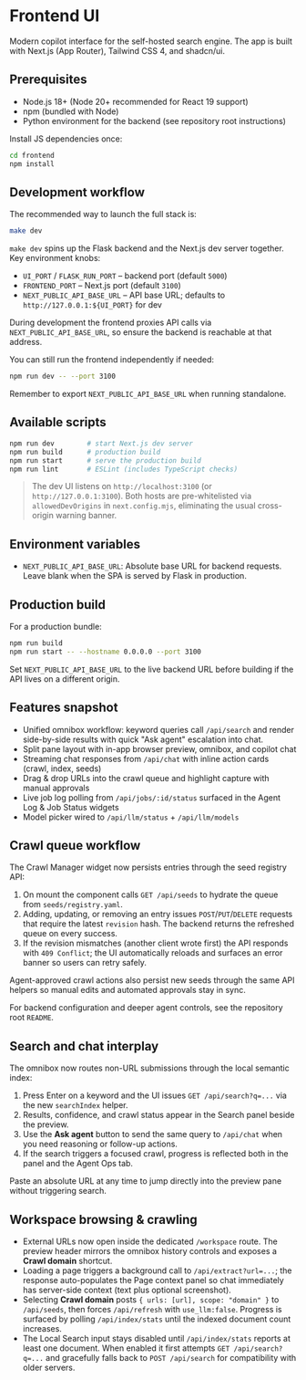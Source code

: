 # Frontend UI

Modern copilot interface for the self-hosted search engine. The app is built with Next.js (App Router), Tailwind CSS 4, and shadcn/ui.

## Prerequisites

- Node.js 18+ (Node 20+ recommended for React 19 support)
- npm (bundled with Node)
- Python environment for the backend (see repository root instructions)

Install JS dependencies once:

```bash
cd frontend
npm install
```

## Development workflow

The recommended way to launch the full stack is:

```bash
make dev
```

`make dev` spins up the Flask backend and the Next.js dev server together. Key environment knobs:

- `UI_PORT` / `FLASK_RUN_PORT` – backend port (default `5000`)
- `FRONTEND_PORT` – Next.js port (default `3100`)
- `NEXT_PUBLIC_API_BASE_URL` – API base URL; defaults to `http://127.0.0.1:${UI_PORT}` for dev

During development the frontend proxies API calls via `NEXT_PUBLIC_API_BASE_URL`, so ensure the backend is reachable at that address.

You can still run the frontend independently if needed:

```bash
npm run dev -- --port 3100
```

Remember to export `NEXT_PUBLIC_API_BASE_URL` when running standalone.

## Available scripts

```bash
npm run dev        # start Next.js dev server
npm run build      # production build
npm run start      # serve the production build
npm run lint       # ESLint (includes TypeScript checks)
```

> The dev UI listens on `http://localhost:3100` (or `http://127.0.0.1:3100`). Both hosts are pre-whitelisted via `allowedDevOrigins` in `next.config.mjs`, eliminating the usual cross-origin warning banner.

## Environment variables

- `NEXT_PUBLIC_API_BASE_URL`: Absolute base URL for backend requests. Leave blank when the SPA is served by Flask in production.

## Production build

For a production bundle:

```bash
npm run build
npm run start -- --hostname 0.0.0.0 --port 3100
```

Set `NEXT_PUBLIC_API_BASE_URL` to the live backend URL before building if the API lives on a different origin.

## Features snapshot

- Unified omnibox workflow: keyword queries call `/api/search` and render side-by-side results with quick "Ask agent" escalation into chat.
- Split pane layout with in-app browser preview, omnibox, and copilot chat
- Streaming chat responses from `/api/chat` with inline action cards (crawl, index, seeds)
- Drag & drop URLs into the crawl queue and highlight capture with manual approvals
- Live job log polling from `/api/jobs/:id/status` surfaced in the Agent Log & Job Status widgets
- Model picker wired to `/api/llm/status` + `/api/llm/models`

## Crawl queue workflow

The Crawl Manager widget now persists entries through the seed registry API:

1. On mount the component calls `GET /api/seeds` to hydrate the queue from `seeds/registry.yaml`.
2. Adding, updating, or removing an entry issues `POST`/`PUT`/`DELETE` requests that require the latest `revision` hash. The backend returns the refreshed queue on every success.
3. If the revision mismatches (another client wrote first) the API responds with `409 Conflict`; the UI automatically reloads and surfaces an error banner so users can retry safely.

Agent-approved crawl actions also persist new seeds through the same API helpers so manual edits and automated approvals stay in sync.

For backend configuration and deeper agent controls, see the repository root `README`.

## Search and chat interplay

The omnibox now routes non-URL submissions through the local semantic index:

1. Press Enter on a keyword and the UI issues `GET /api/search?q=...` via the new `searchIndex` helper.
2. Results, confidence, and crawl status appear in the Search panel beside the preview.
3. Use the **Ask agent** button to send the same query to `/api/chat` when you need reasoning or follow-up actions.
4. If the search triggers a focused crawl, progress is reflected both in the panel and the Agent Ops tab.

Paste an absolute URL at any time to jump directly into the preview pane without triggering search.

## Workspace browsing & crawling

- External URLs now open inside the dedicated `/workspace` route. The preview header mirrors the omnibox history controls and exposes a **Crawl domain** shortcut.
- Loading a page triggers a background call to `/api/extract?url=...`; the response auto-populates the Page context panel so chat immediately has server-side context (text plus optional screenshot).
- Selecting **Crawl domain** posts `{ urls: [url], scope: "domain" }` to `/api/seeds`, then forces `/api/refresh` with `use_llm:false`. Progress is surfaced by polling `/api/index/stats` until the indexed document count increases.
- The Local Search input stays disabled until `/api/index/stats` reports at least one document. When enabled it first attempts `GET /api/search?q=...` and gracefully falls back to `POST /api/search` for compatibility with older servers.
